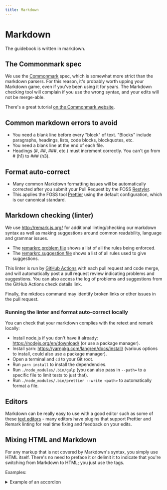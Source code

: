 ```yaml
---
title: Markdown
---
```


# Markdown

The guidebook is written in markdown.

## The Commonmark spec

We use the [Commonmark](http://commonmark.org/) spec, which is somewhat more strict than the markdown parsers. For this reason, it's probably worth upping your Markdown game, even if you've been using it for years. The Markdown checking tool will complain if you use the wrong syntax, and your edits will not be merge-able.

There's a great tutorial [on the Commonmark website](http://commonmark.org/help/tutorial/).

## Common markdown errors to avoid

-   You need a blank line before every "block" of text. "Blocks" include paragraphs, headings, lists, code blocks, blockquotes, etc.
-   You need a blank line at the end of each file.
-   Headings (#, ##, ###, etc.) must increment correctly. You can't go from # (h1) to ### (h3).

## Format auto-correct

-   Many common Markdown formatting issues will be automatically corrected after you submit your Pull Request by the FOSS [Restyler](https://restyled.io/).
-   This applies the FOSS tool [Prettier](https://prettier.io/) using the default configuration, which is our canonical standard.

## Markdown checking (linter)

We use <http://remark.js.org/> for additional linting/checking our markdown syntax as well as making suggestions around common readability, language and grammar issues.

-   The [remarkrc.problem file](https://github.com/CivicActions/guidebook/blob/master/.config/remark/remarkrc.problem) shows a list of all the rules being enforced.
-   The [remarkrc.suggestion file](https://github.com/CivicActions/guidebook/blob/master/.config/remark/remarkrc.suggestion) shows a list of all rules used to give suggestions.

This linter is run by [GitHub Actions](automatic-checking.md) with each pull request and code merge, and will automatically post a pull request review indicating problems and suggestions. You can also access the log of problems and suggestions from the GitHub Actions check details link.

Finally, the mkdocs command may identify broken links or other issues in the pull request.

### Running the linter and format auto-correct locally

You can check that your markdown complies with the retext and remark locally:

-   Install node.js if you don't have it already: <https://nodejs.org/en/download/> (or use a package manager).
-   Install yarn: <https://yarnpkg.com/lang/en/docs/install/> (various options to install, could also use a package manager).
-   Open a terminal and `cd` to your Git root.
-   Run `yarn install` to install the dependencies.
-   Run `./node_modules/.bin/gulp` (you can also pass in `--path=` to a specific file to limit tests to just that).
-   Run `./node_modules/.bin/prettier --write <path>` to automatically format a file.

## Editors

Markdown can be really easy to use with a good editor such as some of these [text editors](../practice-areas/engineering/text-editors-ides.md) - many editors have plugins that support Prettier and Remark linting for real time fixing and feedback on your edits.

## Mixing HTML and Markdown

For any markup that is not covered by Markdown's syntax, you simply use HTML itself. There's no need to preface it or delimit it to indicate that you're switching from Markdown to HTML; you just use the tags.

Examples:

<details>
  <summary>Example of an accordion</summary>
  HTML block
</details>
